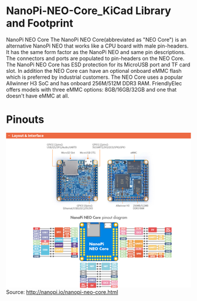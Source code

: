 # NanoPi-NEO-Core_KiCad Library and Footprint
NanoPi NEO Core
The NanoPi NEO Core(abbreviated as "NEO Core") is an alternative NanoPi NEO that works like a CPU board with male pin-headers. It has the same form factor as the NanoPi NEO and same pin descriptions. The connectors and ports are populated to pin-headers on the NEO Core. The NanoPi NEO Core has ESD protection for its MicroUSB port and TF card slot. In addition the NEO Core can have an optional onboard eMMC flash which is preferred by industrial customers.
The NEO Core uses a popular Allwinner H3 SoC and has onboard 256M/512M DDR3 RAM. FriendlyElec offers models with three eMMC options: 8GB/16GB/32GB and one that doesn't have eMMC at all.

# Pinouts 
![NanoPi NEO Core Pins](https://github.com/AbrarAshraf20/NanoPi-NEO-Core_KiCad-Library/blob/main/Core_en_03.jpg)
Source: http://nanopi.io/nanopi-neo-core.html
